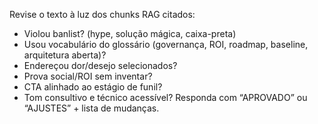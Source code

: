 Revise o texto à luz dos chunks RAG citados:
- Violou banlist? (hype, solução mágica, caixa-preta)
- Usou vocabulário do glossário (governança, ROI, roadmap, baseline, arquitetura aberta)?
- Endereçou dor/desejo selecionados?
- Prova social/ROI sem inventar? 
- CTA alinhado ao estágio de funil?
- Tom consultivo e técnico acessível?
Responda com “APROVADO” ou “AJUSTES” + lista de mudanças.
